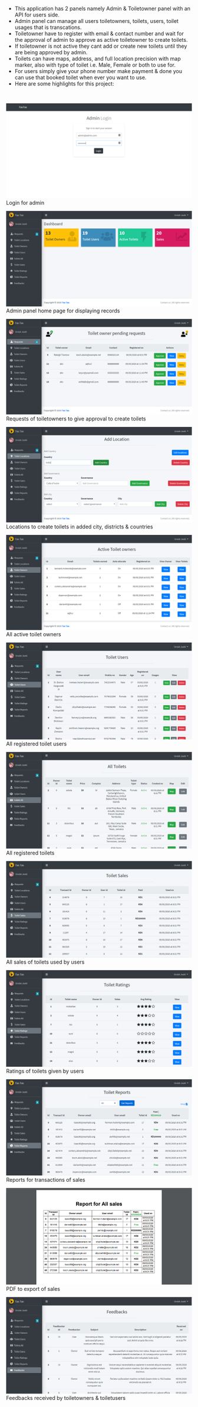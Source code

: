 - This application has 2 panels namely Admin & Toiletowner panel with an API for users side.
- Admin panel can manage all users toiletowners, toilets, users, toilet usages that is transcations.
- Toiletowner have to register with email & contact number and wait for the approval of admin to approve as active toiletowner to create toilets.
- If toiletowner is not active they cant add or create new toilets until they are being approved by admin.
- Toilets can have maps, address, and full location precision with map marker, also with type of toilet i.e. Male, Female or both to use for.
- For users simply give your phone number make payment & done you can use that booked toilet when ever you want to use.
- Here are some highlights for this project:
<br>

![](screenshots/00.png)
Login for admin

![](screenshots/01.png)
Admin panel home page for displaying records

![](screenshots/02.png)
Requests of toiletowners to give approval to create toilets

![](screenshots/03.png)
Locations to create toilets in added city, districts & countries

![](screenshots/04.png)
All active toilet owners

![](screenshots/05.png)
All registered toilet users

![](screenshots/06.png)
All registered toilets

![](screenshots/07.png)
All sales of toilets used by users

![](screenshots/08.png)
Ratings of toilets given by users

![](screenshots/09.1.png)
Reports for transactions of sales

![](screenshots/09.2.png)
PDF to export of sales

![](screenshots/10.png)
Feedbacks received by toiletowners & toiletusers
